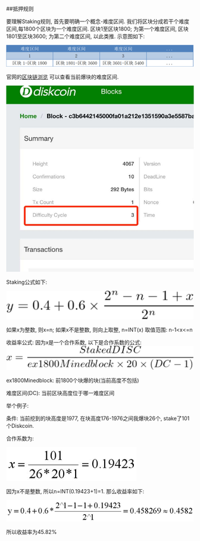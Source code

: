 ##抵押规则

要理解Staking规则, 首先要明确一个概念-难度区间. 我们将区块分成若干个难度区间,每1800个区块为一个难度区间. 区块1至区块1800; 为第一个难度区间, 区块1801至区块3600; 为第二个难度区间, 以此类推. 示意图如下:

![alt](image/difficultycycle.png)

官网的[区块链浏览](https://explorer.diskcoin.org/) 可以查看当前爆块的难度区间.

![alt](image/ViewDC.jpg)

Staking公式如下:

![alt](image/RewardRatioFormula.png)

如果x为整数, 则x=n; 如果x不是整数, 则向上取整, n=INT(x) 取值范围: n-1<x<=n

收益率公式:
因为x是一个合作系数, 以下是合作系数的公式:
![alt](image/CooperativeFactorFormula.jpg)

ex1800Minedblock: 前1800个块爆的块(当前高度不包括)

难度区间(DC): 当前区块高度位于哪一难度区间

举个例子:

条件: 当前挖到的块高度是1977, 在块高度176-1976之间我爆块26个, stake了101个Diskcoin.

合作系数为:

![alt](image/CooperativeFactorInExample.jpg)

因为x不是整数, 所以n=INT(0.19423+1)=1. 那么收益率如下:

![alt](image/RewardRatioInExample.jpg)

所以收益率为45.82%
